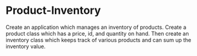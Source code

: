 # Product-Inventory

Create an application which manages an inventory of products. Create a product class which has a price, id, and quantity on hand. Then create an inventory class which keeps track of various products and can sum up the inventory value.
